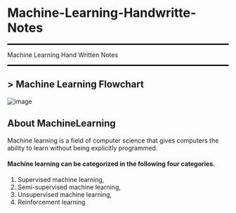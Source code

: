 # Machine-Learning-Handwritte-Notes

<hr style="border:1px solid black"> </hr>
Machine Learning Hand Written Notes
<hr style="border:1px solid black"> </hr>

## > Machine Learning Flowchart
![image](https://user-images.githubusercontent.com/69152112/205901742-bd739215-8ede-46b8-8bac-928aebebc644.png)

## About MachineLearning
Machine learning is a field of computer science that gives computers the ability to learn without being explicitly programmed.

####  Machine learning can be categorized in the following four categories.

1. Supervised machine learning,
2. Semi-supervised machine learning,
3. Unsupervised machine learning,
4. Reinforcement learning




